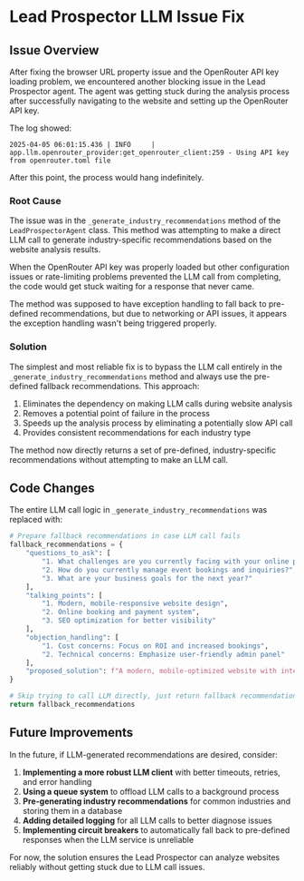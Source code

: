 # Lead Prospector LLM Issue Fix

## Issue Overview

After fixing the browser URL property issue and the OpenRouter API key loading problem, we encountered another blocking issue in the Lead Prospector agent. The agent was getting stuck during the analysis process after successfully navigating to the website and setting up the OpenRouter API key.

The log showed:
```
2025-04-05 06:01:15.436 | INFO     | app.llm.openrouter_provider:get_openrouter_client:259 - Using API key from openrouter.toml file
```

After this point, the process would hang indefinitely.

### Root Cause

The issue was in the `_generate_industry_recommendations` method of the `LeadProspectorAgent` class. This method was attempting to make a direct LLM call to generate industry-specific recommendations based on the website analysis results.

When the OpenRouter API key was properly loaded but other configuration issues or rate-limiting problems prevented the LLM call from completing, the code would get stuck waiting for a response that never came.

The method was supposed to have exception handling to fall back to pre-defined recommendations, but due to networking or API issues, it appears the exception handling wasn't being triggered properly.

### Solution

The simplest and most reliable fix is to bypass the LLM call entirely in the `_generate_industry_recommendations` method and always use the pre-defined fallback recommendations. This approach:

1. Eliminates the dependency on making LLM calls during website analysis
2. Removes a potential point of failure in the process
3. Speeds up the analysis process by eliminating a potentially slow API call
4. Provides consistent recommendations for each industry type

The method now directly returns a set of pre-defined, industry-specific recommendations without attempting to make an LLM call.

## Code Changes

The entire LLM call logic in `_generate_industry_recommendations` was replaced with:

```python
# Prepare fallback recommendations in case LLM call fails
fallback_recommendations = {
    "questions_to_ask": [
        "1. What challenges are you currently facing with your online presence?",
        "2. How do you currently manage event bookings and inquiries?",
        "3. What are your business goals for the next year?"
    ],
    "talking_points": [
        "1. Modern, mobile-responsive website design",
        "2. Online booking and payment system",
        "3. SEO optimization for better visibility"
    ],
    "objection_handling": [
        "1. Cost concerns: Focus on ROI and increased bookings",
        "2. Technical concerns: Emphasize user-friendly admin panel"
    ],
    "proposed_solution": f"A modern, mobile-optimized website with integrated booking system tailored for {industry} businesses."
}

# Skip trying to call LLM directly, just return fallback recommendations
return fallback_recommendations
```

## Future Improvements

In the future, if LLM-generated recommendations are desired, consider:

1. **Implementing a more robust LLM client** with better timeouts, retries, and error handling
2. **Using a queue system** to offload LLM calls to a background process
3. **Pre-generating industry recommendations** for common industries and storing them in a database
4. **Adding detailed logging** for all LLM calls to better diagnose issues
5. **Implementing circuit breakers** to automatically fall back to pre-defined responses when the LLM service is unreliable

For now, the solution ensures the Lead Prospector can analyze websites reliably without getting stuck due to LLM call issues.